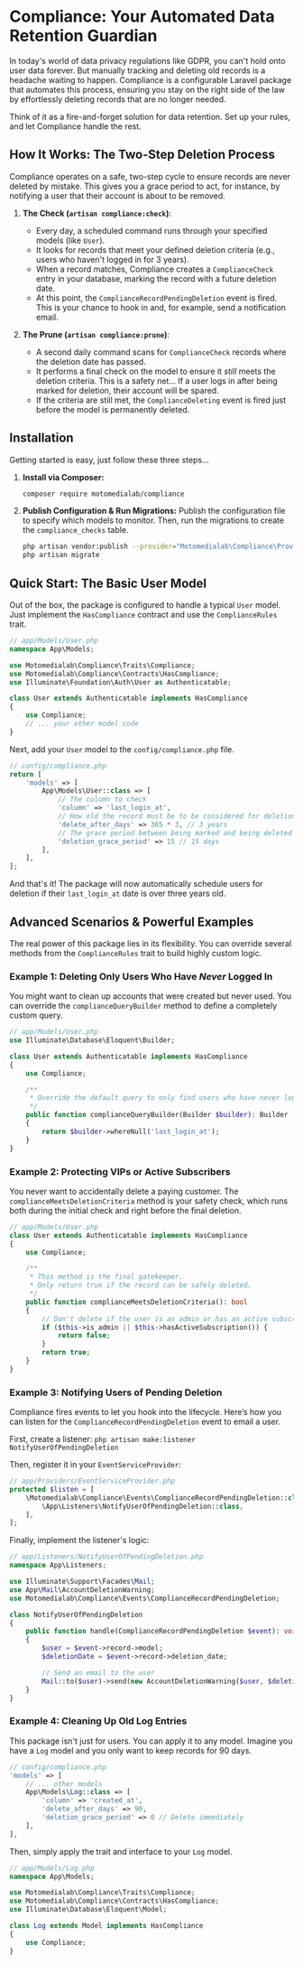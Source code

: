 # Compliance: Your Automated Data Retention Guardian

In today's world of data privacy regulations like GDPR, you can't hold onto user data forever. But manually
tracking and deleting old records is a headache waiting to happen. Compliance is a configurable
Laravel package that automates this process, ensuring you stay on the right side of the law by
effortlessly deleting records that are no longer needed.

Think of it as a fire-and-forget solution for data retention. Set up your rules, and let Compliance handle the rest.

## How It Works: The Two-Step Deletion Process

Compliance operates on a safe, two-step cycle to ensure records are never deleted by mistake.
This gives you a grace period to act, for instance, by notifying a user that their account is about to be removed.

1.  **The Check (`artisan compliance:check`)**:
    * Every day, a scheduled command runs through your specified models (like `User`).
    * It looks for records that meet your defined deletion criteria (e.g., users who haven't logged in for 3 years).
    * When a record matches, Compliance creates a `ComplianceCheck` entry in your database, marking the record with a future deletion date.
    * At this point, the `ComplianceRecordPendingDeletion` event is fired. This is your chance to hook in and, for example, send a notification email.

2.  **The Prune (`artisan compliance:prune`)**:
    * A second daily command scans for `ComplianceCheck` records where the deletion date has passed.
    * It performs a final check on the model to ensure it *still* meets the deletion criteria. This is a safety net... If a user logs in after being marked for deletion, their account will be spared.
    * If the criteria are still met, the `ComplianceDeleting` event is fired just before the model is permanently deleted.

## Installation

Getting started is easy, just follow these three steps...

1.  **Install via Composer:**
    ```bash
    composer require motomedialab/compliance
    ```

2.  **Publish Configuration & Run Migrations:**
    Publish the configuration file to specify which models to monitor. Then, run the migrations to create the `compliance_checks` table.
    ```bash
    php artisan vendor:publish --provider="Motomedialab\Compliance\Providers\ComplianceServiceProvider" --tag="config"
    php artisan migrate
    ```

## Quick Start: The Basic User Model

Out of the box, the package is configured to handle a typical `User` model. Just implement the `HasCompliance` contract and use the `ComplianceRules` trait.

```php
// app/Models/User.php
namespace App\Models;

use Motomedialab\Compliance\Traits\Compliance;
use Motomedialab\Compliance\Contracts\HasCompliance;
use Illuminate\Foundation\Auth\User as Authenticatable;

class User extends Authenticatable implements HasCompliance
{
    use Compliance;
    // ... your other model code
}
```

Next, add your `User` model to the `config/compliance.php` file.

```php
// config/compliance.php
return [
    'models' => [
        App\Models\User::class => [
            // The column to check
            'column' => 'last_login_at',
            // How old the record must be to be considered for deletion
            'delete_after_days' => 365 * 3, // 3 years
            // The grace period between being marked and being deleted
            'deletion_grace_period' => 15 // 15 days
        ],
    ],
];
```

And that's it! The package will now automatically schedule users for deletion if their `last_login_at` date is over three years old.

## Advanced Scenarios & Powerful Examples

The real power of this package lies in its flexibility. You can override several methods from the `ComplianceRules` trait to build highly custom logic.

### Example 1: Deleting Only Users Who Have *Never* Logged In

You might want to clean up accounts that were created but never used. You can override the `complianceQueryBuilder` method to define a completely custom query.

```php
// app/Models/User.php
use Illuminate\Database\Eloquent\Builder;

class User extends Authenticatable implements HasCompliance
{
    use Compliance;

    /**
     * Override the default query to only find users who have never logged in.
     */
    public function complianceQueryBuilder(Builder $builder): Builder
    {
        return $builder->whereNull('last_login_at');
    }
}
```

### Example 2: Protecting VIPs or Active Subscribers

You never want to accidentally delete a paying customer. The `complianceMeetsDeletionCriteria` method is your
safety check, which runs both during the initial check and right before the final deletion.

```php
// app/Models/User.php
class User extends Authenticatable implements HasCompliance
{
    use Compliance;

    /**
     * This method is the final gatekeeper.
     * Only return true if the record can be safely deleted.
     */
    public function complianceMeetsDeletionCriteria(): bool
    {
        // Don't delete if the user is an admin or has an active subscription.
        if ($this->is_admin || $this->hasActiveSubscription()) {
            return false;
        }
        return true;
    }
}
```

### Example 3: Notifying Users of Pending Deletion

Compliance fires events to let you hook into the lifecycle. Here’s how you can listen for the `ComplianceRecordPendingDeletion` event to email a user.

First, create a listener:
`php artisan make:listener NotifyUserOfPendingDeletion`

Then, register it in your `EventServiceProvider`:

```php
// app/Providers/EventServiceProvider.php
protected $listen = [
    \Motomedialab\Compliance\Events\ComplianceRecordPendingDeletion::class => [
        \App\Listeners\NotifyUserOfPendingDeletion::class,
    ],
];
```

Finally, implement the listener's logic:

```php
// app/Listeners/NotifyUserOfPendingDeletion.php
namespace App\Listeners;

use Illuminate\Support\Facades\Mail;
use App\Mail\AccountDeletionWarning;
use Motomedialab\Compliance\Events\ComplianceRecordPendingDeletion;

class NotifyUserOfPendingDeletion
{
    public function handle(ComplianceRecordPendingDeletion $event): void
    {
        $user = $event->record->model;
        $deletionDate = $event->record->deletion_date;

        // Send an email to the user
        Mail::to($user)->send(new AccountDeletionWarning($user, $deletionDate));
    }
}
```

### Example 4: Cleaning Up Old Log Entries

This package isn't just for users. You can apply it to any model. Imagine you have a `Log` model and you only want to keep records for 90 days.

```php
// config/compliance.php
'models' => [
    // ... other models
    App\Models\Log::class => [
        'column' => 'created_at',
        'delete_after_days' => 90,
        'deletion_grace_period' => 0 // Delete immediately
    ],
],
```

Then, simply apply the trait and interface to your `Log` model.

```php
// app/Models/Log.php
namespace App\Models;

use Motomedialab\Compliance\Traits\Compliance;
use Motomedialab\Compliance\Contracts\HasCompliance;
use Illuminate\Database\Eloquent\Model;

class Log extends Model implements HasCompliance
{
    use Compliance;
}
```